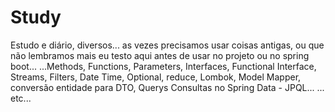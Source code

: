 # Study

Estudo e diário, diversos...  as vezes precisamos usar coisas antigas, ou que não lembramos mais eu testo aqui antes de usar no projeto ou no spring boot... ...Methods, Functions, Parameters, Interfaces, Functional Interface, Streams, Filters, Date Time, Optional, reduce, Lombok, Model Mapper, conversão entidade para DTO, Querys Consultas no Spring Data - JPQL...  ... etc...
